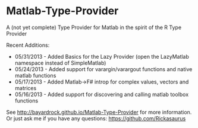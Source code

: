 Matlab-Type-Provider
====================

A (not yet complete) Type Provider for Matlab in the spirit of the R Type Provider

Recent Additions:
- 05/31/2013 - Added Basics for the Lazy Provider (open the LazyMatlab namespace instead of SimpleMatlab)
- 05/24/2013 - Added support for varargin/varargout functions and native matlab functions
- 05/17/2013 - Added Matlab->F# introp for complex values, vectors and matrices
- 05/16/2013 - Added support for discovering and calling matlab toolbox functions

See http://bayardrock.github.io/Matlab-Type-Provider for more information.  
Or just ask me if you have any questions: https://github.com/Rickasaurus
